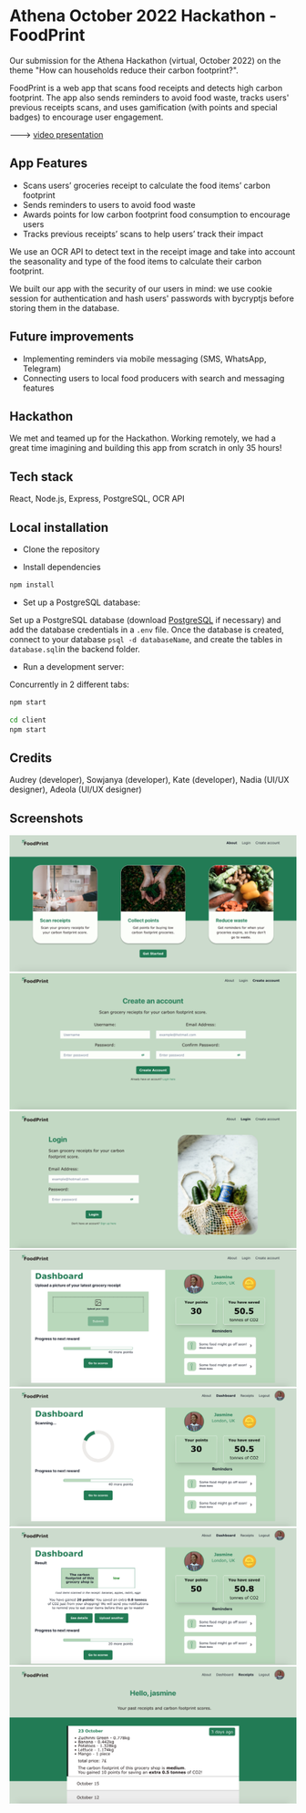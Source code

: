 # Athena October 2022 Hackathon - FoodPrint

Our submission for the Athena Hackathon (virtual, October 2022) on the theme "How can households reduce their carbon footprint?".

FoodPrint is a web app that scans food receipts and detects high carbon footprint. The app also sends reminders to avoid food waste, tracks users' previous receipts scans, and uses gamification (with points and special badges) to encourage user engagement.

---> [video presentation](https://youtu.be/Qx8cQ43fTnI)

## App Features
- Scans users’ groceries receipt to calculate the food items’ carbon footprint 
- Sends reminders to users to avoid food waste
- Awards points for low carbon footprint food consumption to encourage users 
- Tracks previous receipts’ scans to help users’ track their impact

We use an OCR API to detect text in the receipt image and take into account the seasonality and type of the food items to calculate their carbon footprint.

We built our app with the security of our users in mind: we use cookie session for authentication and hash users' passwords with bycryptjs before storing them in the database. 

## Future improvements
- Implementing reminders via mobile messaging (SMS, WhatsApp, Telegram)
- Connecting users to local food producers with search and messaging features

## Hackathon 
We met and teamed up for the Hackathon. Working remotely, we had a great time imagining and building this app from scratch in only 35 hours!

## Tech stack
React, Node.js, Express, PostgreSQL, OCR API <br />

## Local installation 

- Clone the repository 

- Install dependencies 
```bash
npm install
```

- Set up a PostgreSQL database:

Set up a PostgreSQL database (download [PostgreSQL](https://www.postgresql.org/download/) if necessary) and add the database credentials in a `.env` file. Once the database is created, connect to your database `psql -d databaseName`, and create the tables in `database.sql`in the backend folder.

- Run a development server:

Concurrently in 2 different tabs:
```bash
npm start
```

```bash
cd client 
npm start
```

## Credits
Audrey (developer), Sowjanya (developer), Kate (developer), Nadia (UI/UX designer), Adeola (UI/UX designer)

## Screenshots 

!['home'](home.png)
!['register'](register.png)
!['login'](login.png)
!['dashboard'](dashboard-1.png)
!['dashboard'](dashboard-2.png)
!['dashboard'](dashboard-3.png)
!['receipts'](receipts.png)